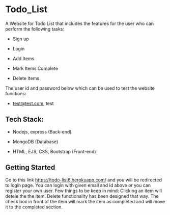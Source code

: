 # Todo_List
 
A Website for Todo List that includes the features for the user who can perform the following tasks: 
- Sign up

- Login

- Add Items 

- Mark Items Complete

- Delete Items

The user id and password below which can be used to test the website functions:
- test@test.com, test

## Tech Stack:
- Nodejs, express (Back-end)

- MongoDB (Database)

- HTML, EJS, CSS, Bootstrap (Front-end)

## Getting Started
Go to this link https://todo-list6.herokuapp.com/ and you will be redirected to login page. You can login with given email and id above or you can register your own user.
Few things to be keep in mind:
Clicking an item will detele the the item. Delete functionality has been designed that way.
The check box in front of the item will mark the item as completed and will move it to the completed section.
